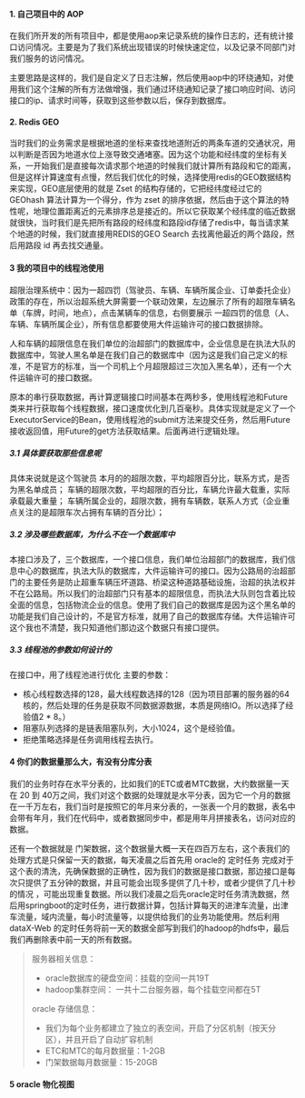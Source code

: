 #### 1. 自己项目中的 AOP

在我们所开发的所有项目中，都是使用aop来记录系统的操作日志的，还有统计接口访问情况。主要是为了我们系统出现错误的时候快速定位，以及记录不同部门对我们服务的访问情况。

主要思路是这样的，我们是自定义了日志注解，然后使用aop中的环绕通知，对使用我们这个注解的所有方法做增强，我们通过环绕通知记录了接口响应时间、访问接口的ip、请求时间等，获取到这些参数以后，保存到数据库。



#### 2. Redis GEO

当时我们的业务需求是根据地道的坐标来查找地道附近的两条车道的交通状况，用以判断是否因为地道水位上涨导致交通堵塞。因为这个功能和经纬度的坐标有关系，一开始我们是直接每次请求那个地道的时候我们就计算所有路段和它的距离，但是这样计算速度有点慢，然后我们优化的时候，选择使用redis的GEO数据结构来实现，GEO底层使用的就是 Zset 的结构存储的，它把经纬度经过它的 GEOhash 算法计算为一个得分，作为 zset 的排序依据，然后由于这个算法的特性呢，地理位置距离近的元素排序总是接近的。所以它获取某个经纬度的临近数据就很快，当时我们是先把所有路段的经纬度和路段id存储了redis中，每当请求某个地道的时候，我们就直接用REDIS的GEO Search 去找离他最近的两个路段，然后用路段 id 再去找交通量。

#### 3 我的项目中的线程池使用

超限治理系统中：因为一超四罚（驾驶员、车辆、车辆所属企业、订单委托企业）政策的存在，所以治超系统大屏需要一个联动效果，左边展示了所有的超限车辆名单（车牌，时间，地点），点击某辆车的信息，右侧要展示 一超四罚的信息（人、车辆、车辆所属企业），所有信息都要使用大件运输许可的接口数据排除。

人和车辆的超限信息在我们单位的治超部门的数据库中，企业信息是在执法大队的数据库中，驾驶人黑名单是在我们自己的数据库中（因为这是我们自己定义的标准，不是官方的标准，当一个司机上个月超限超过三次加入黑名单），还有一个大件运输许可的接口数据。

原本的串行获取数据，再计算逻辑接口时间基本在两秒多，使用线程池和Future类来并行获取每个线程数据，接口速度优化到几百毫秒。具体实现就是定义了一个ExecutorService的Bean，使用线程池的submit方法来提交任务，然后用Future接收返回值，用Future的get方法获取结果。后面再进行逻辑处理。

##### 3.1 具体要获取那些信息呢

具体来说就是这个驾驶员 本月的的超限次数，平均超限百分比，联系方式，是否为黑名单成员；
车辆的超限次数，平均超限的百分比，车辆允许最大载重，实际承载最大重量；
车辆所属企业的，超限次数，拥有车辆数，联系人方式（企业重点关注的是超限车次占拥有车辆的百分比）；

##### 3.2 涉及哪些数据库，为什么不在一个数据库中

本接口涉及了，三个数据库，一个接口信息，我们单位治超部门的数据库，我们信息中心的数据库，执法大队的数据库，大件运输许可的接口。因为公路局的治超部门的主要任务是防止超重车辆压坏道路、桥梁这种道路基础设施，治超的执法权并不在公路局。所以我们的治超部门只有基本的超限信息，而执法大队则包含着比较全面的信息，包括物流企业的信息。使用了我们自己的数据库是因为这个黑名单的功能是我们自己设计的，不是官方标准，就用了自己的数据库存储。大件运输许可这个我也不清楚，我只知道他们那边这个数据只有接口提供。

##### 3.3 线程池的参数如何设计的

在接口中，用了线程池进行优化
主要的参数：

- 核心线程数选择的128，最大线程数选择的128（因为项目部署的服务器的64核的，然后处理的任务是获取不同数据源数据，本质是网络IO。所以选择了经验值2 * 8。）
- 阻塞队列选择的是链表阻塞队列，大小1024，这个是经验值。
- 拒绝策略选择是任务调用线程去执行。



#### 4 你们的数据量那么大，有没有分库分表

我们的业务时存在水平分表的，比如我们的ETC或者MTC数据，大约数据量一天在 20 到 40万之间，我们对这个数据的处理就是水平分表，因为它一个月的数据在一千万左右，我们当时是按照它的年月来分表的，一张表一个月的数据，表名中会带有年月，我们在代码中，或者数据同步中，都是用年月拼接表名，访问对应的数据。

还有一个数据就是 门架数据，这个数据量大概一天在四百万左右，这个表我们的处理方式是只保留一天的数据，每天凌晨之后首先用 oracle的 定时任务 完成对于这个表的清洗，先确保数据的正确性，因为我们的数据是接口数据，那边接口是每次只提供了五分钟的数据，并且可能会出现多提供了几十秒，或者少提供了几十秒的情况 ，可能出现重复数据。所以我们凌晨之后先oracle定时任务清洗数据，然后用springboot的定时任务，进行数据计算，包括计算每天的进津车流量，出津车流量，域内流量，每小时流量等，以提供给我们的业务功能使用。然后利用 dataX-Web 的定时任务将前一天的数据全部写到我们的hadoop的hdfs中，最后我们再删除表中前一天的所有数据。



> 服务器相关信息：
>
> + oracle数据库的硬盘空间：挂载的空间一共19T
> + hadoop集群空间： 一共十二台服务器，每个挂载空间都在5T
>
> oracle 存储信息：
>
> + 我们为每个业务都建立了独立的表空间，开启了分区机制（按天分区），并且开启了自动扩容机制
> + ETC和MTC的每月数据量：1-2GB
> + 门架数据每月数据量：15-20GB





#### 5 oracle 物化视图